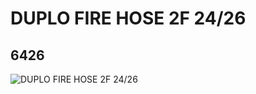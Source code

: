 # DUPLO FIRE HOSE 2F 24/26
## 6426
![DUPLO FIRE HOSE 2F 24/26](https://lc-www-live-s.legocdn.com/media/bricks/5/2/642630.jpg)